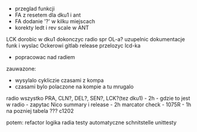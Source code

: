 
- przeglad funkcji
- FA z resetem dla dku1 i ant
- FA dodanie '?' w kilku miejscach
- korekty ledt i rev scale w ANT

LCK dorobic w dku1
dokonczyc radio
spr OL-a?
uzupelnic dokumentacje funk i wyslac Ockerowi
gitlab release
przelozyc lcd-ka
- popracowac nad radiem

zauwazone:
- wysylalo cykliczie czasami z kompa
- czasami bylo polaczone na kompie a tu mrugalo



radio wszystko PRA, CLN?, DEL?, SEN?, LCK?(tez dku1) - 2h - gdzie to jest w radio - zapytac Nico
summary i release - 2h
marcator check - 1075R - 1h
na pozniej tabela ???
c1202



potem:
refactor
logika radia
testy automatyczne schnitstelle
unittesty